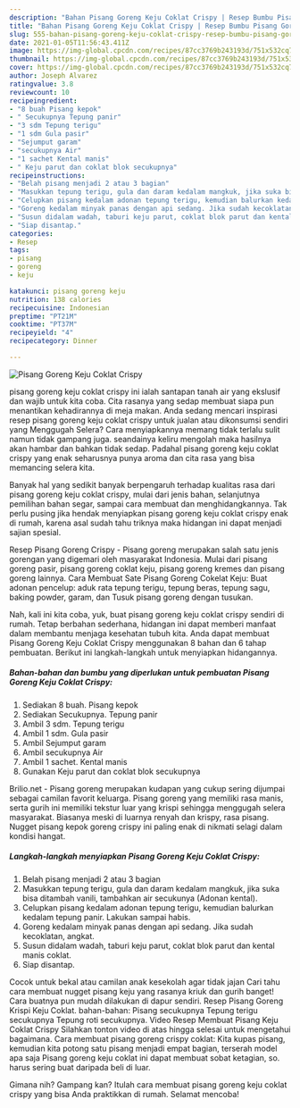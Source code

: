 ```yaml
---
description: "Bahan Pisang Goreng Keju Coklat Crispy | Resep Bumbu Pisang Goreng Keju Coklat Crispy Yang Enak Dan Mudah"
title: "Bahan Pisang Goreng Keju Coklat Crispy | Resep Bumbu Pisang Goreng Keju Coklat Crispy Yang Enak Dan Mudah"
slug: 555-bahan-pisang-goreng-keju-coklat-crispy-resep-bumbu-pisang-goreng-keju-coklat-crispy-yang-enak-dan-mudah
date: 2021-01-05T11:56:43.411Z
image: https://img-global.cpcdn.com/recipes/87cc3769b243193d/751x532cq70/pisang-goreng-keju-coklat-crispy-foto-resep-utama.jpg
thumbnail: https://img-global.cpcdn.com/recipes/87cc3769b243193d/751x532cq70/pisang-goreng-keju-coklat-crispy-foto-resep-utama.jpg
cover: https://img-global.cpcdn.com/recipes/87cc3769b243193d/751x532cq70/pisang-goreng-keju-coklat-crispy-foto-resep-utama.jpg
author: Joseph Alvarez
ratingvalue: 3.8
reviewcount: 10
recipeingredient:
- "8 buah Pisang kepok"
- " Secukupnya Tepung panir"
- "3 sdm Tepung terigu"
- "1 sdm Gula pasir"
- "Sejumput garam"
- "secukupnya Air"
- "1 sachet Kental manis"
- " Keju parut dan coklat blok secukupnya"
recipeinstructions:
- "Belah pisang menjadi 2 atau 3 bagian"
- "Masukkan tepung terigu, gula dan daram kedalam mangkuk, jika suka bisa ditambah vanili, tambahkan air secukunya (Adonan kental)."
- "Celupkan pisang kedalam adonan tepung terigu, kemudian balurkan kedalam tepung panir. Lakukan sampai habis."
- "Goreng kedalam minyak panas dengan api sedang. Jika sudah kecoklatan, angkat."
- "Susun didalam wadah, taburi keju parut, coklat blok parut dan kental manis coklat."
- "Siap disantap."
categories:
- Resep
tags:
- pisang
- goreng
- keju

katakunci: pisang goreng keju 
nutrition: 138 calories
recipecuisine: Indonesian
preptime: "PT21M"
cooktime: "PT37M"
recipeyield: "4"
recipecategory: Dinner

---
```



![Pisang Goreng Keju Coklat Crispy](https://img-global.cpcdn.com/recipes/87cc3769b243193d/751x532cq70/pisang-goreng-keju-coklat-crispy-foto-resep-utama.jpg)


pisang goreng keju coklat crispy ini ialah santapan tanah air yang ekslusif dan wajib untuk kita coba. Cita rasanya yang sedap membuat siapa pun menantikan kehadirannya di meja makan.
Anda sedang mencari inspirasi resep pisang goreng keju coklat crispy untuk jualan atau dikonsumsi sendiri yang Menggugah Selera? Cara menyiapkannya memang tidak terlalu sulit namun tidak gampang juga. seandainya keliru mengolah maka hasilnya akan hambar dan bahkan tidak sedap. Padahal pisang goreng keju coklat crispy yang enak seharusnya punya aroma dan cita rasa yang bisa memancing selera kita.

Banyak hal yang sedikit banyak berpengaruh terhadap kualitas rasa dari pisang goreng keju coklat crispy, mulai dari jenis bahan, selanjutnya pemilihan bahan segar, sampai cara membuat dan menghidangkannya. Tak perlu pusing jika hendak menyiapkan pisang goreng keju coklat crispy enak di rumah, karena asal sudah tahu triknya maka hidangan ini dapat menjadi sajian spesial.

Resep Pisang Goreng Crispy - Pisang goreng merupakan salah satu jenis gorengan yang digemari oleh masyarakat Indonesia. Mulai dari pisang goreng pasir, pisang goreng coklat keju, pisang goreng kremes dan pisang goreng lainnya. Cara Membuat Sate Pisang Goreng Cokelat Keju: Buat adonan pencelup: aduk rata tepung terigu, tepung beras, tepung sagu, baking powder, garam, dan Tusuk pisang goreng dengan tusukan.


Nah, kali ini kita coba, yuk, buat pisang goreng keju coklat crispy sendiri di rumah. Tetap berbahan sederhana, hidangan ini dapat memberi manfaat dalam membantu menjaga kesehatan tubuh kita. Anda dapat membuat Pisang Goreng Keju Coklat Crispy menggunakan 8 bahan dan 6 tahap pembuatan. Berikut ini langkah-langkah untuk menyiapkan hidangannya.

<!--inarticleads1-->

##### Bahan-bahan dan bumbu yang diperlukan untuk pembuatan Pisang Goreng Keju Coklat Crispy:

1. Sediakan 8 buah. Pisang kepok
1. Sediakan  Secukupnya. Tepung panir
1. Ambil 3 sdm. Tepung terigu
1. Ambil 1 sdm. Gula pasir
1. Ambil Sejumput garam
1. Ambil secukupnya Air
1. Ambil 1 sachet. Kental manis
1. Gunakan  Keju parut dan coklat blok secukupnya


Brilio.net - Pisang goreng merupakan kudapan yang cukup sering dijumpai sebagai camilan favorit keluarga. Pisang goreng yang memiliki rasa manis, serta gurih ini memiliki tekstur luar yang krispi sehingga menggugah selera masyarakat. Biasanya meski di luarnya renyah dan krispy, rasa pisang. Nugget pisang kepok goreng crispy ini paling enak di nikmati selagi dalam kondisi hangat. 

<!--inarticleads2-->

##### Langkah-langkah menyiapkan Pisang Goreng Keju Coklat Crispy:

1. Belah pisang menjadi 2 atau 3 bagian
1. Masukkan tepung terigu, gula dan daram kedalam mangkuk, jika suka bisa ditambah vanili, tambahkan air secukunya (Adonan kental).
1. Celupkan pisang kedalam adonan tepung terigu, kemudian balurkan kedalam tepung panir. Lakukan sampai habis.
1. Goreng kedalam minyak panas dengan api sedang. Jika sudah kecoklatan, angkat.
1. Susun didalam wadah, taburi keju parut, coklat blok parut dan kental manis coklat.
1. Siap disantap.


Cocok untuk bekal atau camilan anak kesekolah agar tidak jajan Cari tahu cara membuat nugget pisang keju yang rasanya kriuk dan gurih banget! Cara buatnya pun mudah dilakukan di dapur sendiri. Resep Pisang Goreng Krispi Keju Coklat. bahan-bahan: Pisang secukupnya Tepung terigu secukupnya Tepung roti secukupnya. Video Resep Membuat Pisang Keju Coklat Crispy Silahkan tonton video di atas hingga selesai untuk mengetahui bagaimana. Cara membuat pisang goreng crispy coklat: Kita kupas pisang, kemudian kita potong satu pisang menjadi empat bagian, terserah model apa saja Pisang goreng keju coklat ini dapat membuat sobat ketagian, so. harus sering buat daripada beli di luar. 

Gimana nih? Gampang kan? Itulah cara membuat pisang goreng keju coklat crispy yang bisa Anda praktikkan di rumah. Selamat mencoba!
